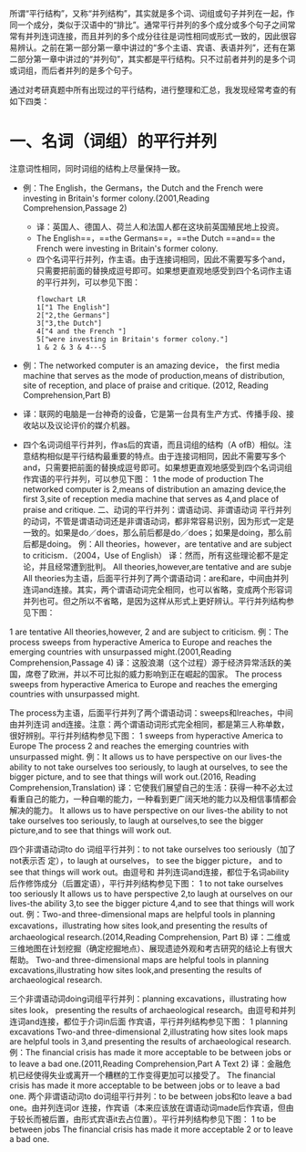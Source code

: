 所谓“平行结构”，又称“并列结构”，其实就是多个词、词组或句子并列在一起，作同一个成分，类似于汉语中的“排比”。通常平行并列的多个成分或多个句子之间常常有并列连词连接，而且并列的多个成分往往是词性相同或形式一致的，因此很容易辨认。之前在第一部分第一章中讲过的“多个主语、宾语、表语并列”，还有在第二部分第一章中讲过的“并列句”，其实都是平行结构。只不过前者并列的是多个词或词组，而后者并列的是多个句子。

通过对考研真题中所有出现过的平行结构，进行整理和汇总，我发现经常考查的有如下四类：
# 一、名词（词组）的平行并列
注意词性相同，同时词组的结构上尽量保持一致。

- 例：The English，the Germans，the Dutch and the French were investing in Britain's former colony.(2001,Reading Comprehension,Passage 2)
	- 译：英国人、德国人、荷兰人和法国人都在这块前英国殖民地上投资。
	- The English==，==the Germans==，==the Dutch ==and== the French were investing in Britain's former colony.
	- 四个名词平行并列，作主语。由于连接词相同，因此不需要写多个and，只需要把前面的替换成逗号即可。如果想更直观地感受到四个名词作主语的平行并列，可以参见下图：
		```mermaid
		flowchart LR
		1["1 The English"]
		2["2,the Germans"]
		3["3,the Dutch"]
		4["4 and the French "]
		5["were investing in Britain's former colony."]
		1 & 2 & 3 & 4---5
		```





- 例：The networked computer is an amazing device， the first media machine that serves as the mode of production,means of distribution, site of reception, and place of praise and critique. (2012, Reading Comprehension,Part B)
- 译：联网的电脑是一台神奇的设备，它是第一台具有生产方式、传播手段、接收站以及议论评价的媒介机器。
- 四个名词词组平行并列，作as后的宾语，而且词组的结构（A ofB）相似。注意结构相似是平行结构最重要的特点。由于连接词相同，因此不需要写多个and，只需要把前面的替换成逗号即可。如果想更直观地感受到四个名词词组作宾语的平行并列，可以参见下图：
1 the mode of production The networked computer is
2,means of distribution an amazing device,the first
3,site of reception media machine that serves as
4,and place of praise and critique. 二、动词的平行并列：谓语动词、非谓语动词
平行并列的动词，不管是谓语动词还是非谓语动词，都非常容易识别，因为形式一定是一致的。如果是do／does，那么前后都是do／does；如果是doing，那么前后都是doing。
例：All theories，however，are tentative and are subject to criticism．（2004，Use of English） 译：然而，所有这些理论都不是定论，并且经常遭到批判。
All theories,however,are tentative
and
are subje
All theories为主语，后面平行并列了两个谓语动词：are和are，中间由并列连词and连接。其实，两个谓语动词完全相同，也可以省略，变成两个形容词并列也可。但之所以不省略，是因为这样从形式上更好辨认。平行并列结构参见下图：



1 are tentative
All theories,however,
2 and are subject to criticism.
例：The process sweeps from hyperactive America to Europe and reaches the emerging countries with unsurpassed might.(2001,Reading Comprehension,Passage 4)
译：这股浪潮（这个过程）源于经济异常活跃的美国，席卷了欧洲，并以不可比拟的威力影响到正在崛起的国家。
The process sweeps from hyperactive America to Europe and reaches the emerging countries with unsurpassed might.



The process为主语，后面平行并列了两个谓语动词：sweeps和Ireaches，中间由并列连词
and连接。注意：两个谓语动词形式完全相同，都是第三人称单数，很好辨别。平行并列结构参见下图：
1 sweeps from hyperactive America to Europe The process
2 and reaches the emerging countries with unsurpassed might.
例：It allows us to have perspective on our lives-the ability to not take ourselves too seriously, to laugh at ourselves, to see the bigger picture, and to see that things will work out.(2016, Reading Comprehension,Translation)
译：它使我们展望自己的生活：获得一种不必太过看重自己的能力，一种自嘲的能力，一种看到更广阔天地的能力以及相信事情都会解决的能力。
It allows us to have perspective on our lives-the ability to not take ourselves too seriously, to laugh at ourselves,to see the bigger picture,and to see that things will work out.



四个非谓语动词to do 词组平行并列：to not take ourselves too seriously（加了not表示否 定），to laugh at ourselves， to see the bigger picture， and to see that things will work out。由逗号和 并列连词and连接，都位于名词ability后作修饰成分（后置定语），平行并列结构参见下图：
1 to not take ourselves too seriously It allows us to have perspective
2,to laugh at ourselves on our lives-the ability
3,to see the bigger picture
4,and to see that things will work out.
例：Two-and three-dimensional maps are helpful tools in planning excavations，illustrating how sites look,and presenting the results of archaeological research.(2014,Reading Comprehension, Part B)
译：二维或三维地图在计划挖掘（确定挖掘地点）、展现遗迹外观和考古研究的结论上有很大帮助。
Two-and three-dimensional maps are helpful tools in planning excavations,illustrating how sites look,and presenting the results of archaeological research.



三个非谓语动词doing词组平行并列：planning excavations，illustrating how sites look， presenting the results of archaeological research。由逗号和并列连词and连接，都位于介词in后面 作宾语，平行并列结构参见下图：
1 planning excavations Two-and three-dimensional
2,illustrating how sites look maps are helpful tools in
3,and presenting the results of
archaeological research.
例：The financial crisis has made it more acceptable to be between jobs or to leave a bad one.(2011,Reading Comprehension,Part A Text 2)
译：金融危机已经使得失业或离开一个糟糕的工作变得更加可以接受了。
The financial crisis has made it more acceptable to be between jobs or to leave a bad one.
两个非谓语动词to do词组平行并列：to be between jobs和to leave a bad one。由并列连词or 连接，作宾语（本来应该放在谓语动词made后作宾语，但由于较长而被后置，由形式宾语it去占位置）。平行并列结构参见下图：
1 to be between jobs The financial crisis has made it
more acceptable
2 or to leave a bad one. 
